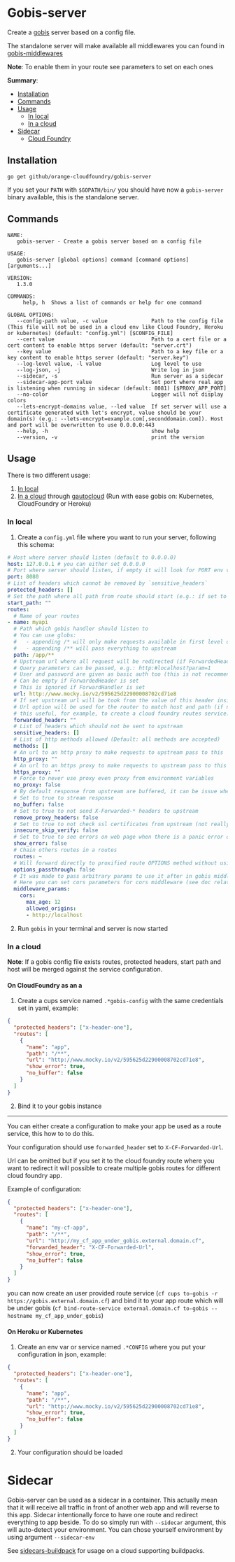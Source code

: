 # Gobis-server

Create a [gobis](https://github.com/orange-cloudfoundry/gobis) server based on a config file.

The standalone server will make available all middlewares you can found in [gobis-middlewares](https://github.com/orange-cloudfoundry/gobis-middlewares)

**Note**: To enable them in your route see parameters to set on each ones

**Summary**:
- [Installation](#installation)
- [Commands](#commands)
- [Usage](#usage)
  - [In local](#in-local)
  - [In a cloud](#in-a-cloud)
- [Sidecar](#sidecar)
  - [Cloud Foundry](#cloud-foundry)

## Installation

```
go get github/orange-cloudfoundry/gobis-server
```

If you set your `PATH` with `$GOPATH/bin/` you should have now a `gobis-server` binary available, this is the standalone server.

## Commands

```
NAME:
   gobis-server - Create a gobis server based on a config file

USAGE:
   gobis-server [global options] command [command options] [arguments...]

VERSION:
   1.3.0

COMMANDS:
     help, h  Shows a list of commands or help for one command

GLOBAL OPTIONS:
   --config-path value, -c value              Path to the config file (This file will not be used in a cloud env like Cloud Foundry, Heroku or kubernetes) (default: "config.yml") [$CONFIG_FILE]
   --cert value                               Path to a cert file or a cert content to enable https server (default: "server.crt")
   --key value                                Path to a key file or a key content to enable https server (default: "server.key")
   --log-level value, -l value                Log level to use
   --log-json, -j                             Write log in json
   --sidecar, -s                              Run server as a sidecar
   --sidecar-app-port value                   Set port where real app is listening when running in sidecar (default: 8081) [$PROXY_APP_PORT]
   --no-color                                 Logger will not display colors
   --lets-encrypt-domains value, --led value  If set server will use a certificate generated with let's encrypt, value should be your domain(s) (e.g.: --lets-encrypt=example.com[,seconddomain.com]). Host and port will be overwritten to use 0.0.0.0:443
   --help, -h                                 show help
   --version, -v                              print the version
```

## Usage

There is two different usage:
1. [In local](#in-local)
2. [In a cloud](#in-a-cloud) through [gautocloud](https://github.com/cloudfoundry-community/gautocloud) (Run with ease gobis on: Kubernetes, CloudFoundry or Heroku)

### In local

1. Create a `config.yml` file where you want to run your server, following this schema:

```yaml
# Host where server should listen (default to 0.0.0.0) 
host: 127.0.0.1 # you can either set 0.0.0.0
# Port where server should listen, if empty it will look for PORT env var and if not found it will be listen on 9080
port: 8080
# List of headers which cannot be removed by `sensitive_headers`
protected_headers: []
# Set the path where all path from route should start (e.g.: if set to `/root` request for the next route will be localhost/root/app)
start_path: ""
routes:
  # Name of your routes
- name: myapi
  # Path which gobis handler should listen to
  # You can use globs:
  #   - appending /* will only make requests available in first level of upstream
  #   - appending /** will pass everything to upstream
  path: /app/**
  # Upstream url where all request will be redirected (if ForwardedHeader option not set)
  # Query parameters can be passed, e.g.: http:#localhost?param=1
  # User and password are given as basic auth too (this is not recommended to use it), e.g.: http:#user:password@localhost
  # Can be empty if ForwardedHeader is set
  # This is ignored if ForwardHandler is set
  url: http://www.mocky.io/v2/595625d22900008702cd71e8
  # If set upstream url will be took from the value of this header inside the received request
  # Url option will be used for the router to match host and path (if not empty) found in value of this header and host and path found in url (If NoUrlMatch is false)
  # this useful, for example, to create a cloud foundry routes service: https:#docs.cloudfoundry.org/services/route-services.html
  forwarded_header: ""
  # List of headers which should not be sent to upstream
  sensitive_headers: []
  # List of http methods allowed (Default: all methods are accepted)
  methods: []
  # An url to an http proxy to make requests to upstream pass to this
  http_proxy: ""
  # An url to an https proxy to make requests to upstream pass to this
  https_proxy: ""
  # Force to never use proxy even proxy from environment variables
  no_proxy: false
  # By default response from upstream are buffered, it can be issue when sending big files
  # Set to true to stream response
  no_buffer: false
  # Set to true to not send X-Forwarded-* headers to upstream
  remove_proxy_headers: false
  # Set to true to not check ssl certificates from upstream (not really recommended)
  insecure_skip_verify: false
  # Set to true to see errors on web page when there is a panic error on gobis
  show_error: false
  # Chain others routes in a routes
  routes: ~
  # Will forward directly to proxified route OPTIONS method without using middlewares
  options_passthrough: false
  # It was made to pass arbitrary params to use it after in gobis middlewares
  # Here you can set cors parameters for cors middleware (see doc relative to middlewares)
  middleware_params:
    cors:
      max_age: 12
      allowed_origins:
      - http://localhost
```

2. Run `gobis` in your terminal and server is now started

### In a cloud

**Note**: If a gobis config file exists routes, protected headers, start path and host will be merged against the service configuration.
  
#### On CloudFoundry as an a

1. Create a cups service named `.*gobis-config` with the same credentials set in yaml, example:
```json
{
  "protected_headers": ["x-header-one"],
  "routes": [
    {
      "name": "app",
      "path": "/**",
      "url": "http://www.mocky.io/v2/595625d22900008702cd71e8",
      "show_error": true,
      "no_buffer": false
    }
  ]
}
```
2. Bind it to your gobis instance

----

You can either create a configuration to make your app be used as a route service, this how to to do this.

Your configuration should use `forwarded_header` set to `X-CF-Forwarded-Url`.

Url can be omitted but if you set it to the cloud foundry route where you want to redirect it will possible to create multiple gobis routes for different cloud foundry app.
 
Example of configuration:
```json
{
  "protected_headers": ["x-header-one"],
  "routes": [
    {
      "name": "my-cf-app",
      "path": "/**",
      "url": "http://my_cf_app_under_gobis.external.domain.cf",
      "forwarded_header": "X-CF-Forwarded-Url",
      "show_error": true,
      "no_buffer": false
    }
  ]
}
```

you can now create an user provided route service (`cf cups to-gobis -r https://gobis.external.domain.cf`) and bind it to 
your app route which will be under gobis (`cf bind-route-service external.domain.cf to-gobis --hostname my_cf_app_under_gobis`)

#### On Heroku or Kubernetes

1. Create an env var or service named `.*CONFIG` where you put your configuration in json, example:
```json
{
  "protected_headers": ["x-header-one"],
  "routes": [
    {
      "name": "app",
      "path": "/**",
      "url": "http://www.mocky.io/v2/595625d22900008702cd71e8",
      "show_error": true,
      "no_buffer": false
    }
  ]
}
```
2. Your configuration should be loaded


# Sidecar
Gobis-server can be used as a sidecar in a container. This actually mean that it will receive all traffic in front of another web app and will reverse to this app.
Sidecar intentionally force to have one route and redirect everything to app beside. 
To do so simply run with `--sidecar` argument, this will auto-detect your environment.
You can chose yourself environment by using argument `--sidecar-env`

See [sidecars-buildpack](https://github.com/orange-cloudfoundry/sidecars-buildpack) for usage on a cloud supporting buildpacks.


